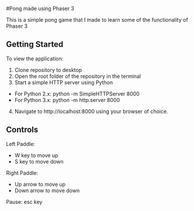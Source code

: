 #Pong made using Phaser 3

This is a simple pong game that I made to learn some of the functionality of Phaser 3

## Getting Started

To view the application:

1. Clone repository to desktop
2. Open the root folder of the repository in the terminal
3. Start a simple HTTP server using Python
 - For Python 2.x: python -m SimpleHTTPServer 8000
 - For Python 3.x: python -m http.server 8000
4. Navigate to http://localhost:8000 using your browser of choice.

## Controls

Left Paddle:
 - W key to move up
 - S key to move down

Right Paddle:
- Up arrow to move up
- Down arrow to move down

Pause: esc key
